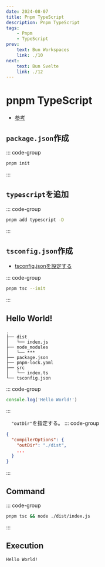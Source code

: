 ```yaml
---
date: 2024-08-07
title: Pnpm TypeScript
description: Pnpm TypeScript 
tags: 
    - Pnpm
    - TypeScript 
prev:
    text: Bun Workspaces
    link: ./10
next:
    text: Bun Svelte
    link: ./12
---
```


# pnpm TypeScript

* [参考](https://www.typescriptlang.org/download/)

## `package.json`作成
::: code-group
```sh [pnpm]
pnpm init
```
:::

## `typescript`を追加
::: code-group
```sh [pnpm]
pnpm add typescript -D
```
:::

## `tsconfig.json`作成
* [tsconfig.jsonを設定する](https://typescriptbook.jp/reference/tsconfig/tsconfig.json-settings)

::: code-group
```sh [pnpm]
pnpm tsc --init
```
:::

## Hello World!
```
.
├── dist
│   └── index.js
├── node_modules
│   └── ***
├── package.json
├── pnpm-lock.yaml
├── src
│   └── index.ts
└── tsconfig.json
```

::: code-group
```ts [src/index.ts]
console.log('Hello World!')
```
:::

&emsp;`"outDir"`を指定する。
::: code-group
```json [tsconfig.json]
{
  "compilerOptions": {
    "outDir": "./dist",
    ...
  }
}
```
:::

## Command
::: code-group
```sh [pnpm]
pnpm tsc && node ./dist/index.js
```
:::

## Execution
```
Hello World!
```